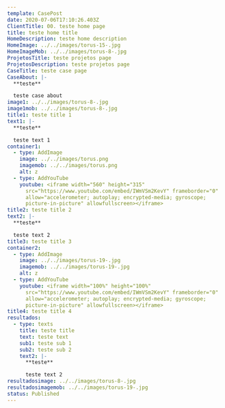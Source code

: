 ```yaml
---
template: CasePost
date: 2020-07-06T17:10:26.403Z
ClientTitle: 00. teste home page
title: teste home title
HomeDescription: teste home description
HomeImage: ../../images/torus-15-.jpg
HomeImageMob: ../../images/torus-8-.jpg
ProjetosTitle: teste projetos page
ProjetosDescription: teste projetos page
CaseTitle: teste case page
CaseAbout: |-
  **teste** 

  teste case about
image1: ../../images/torus-8-.jpg
image1mob: ../../images/torus-8-.jpg
title1: teste title 1
text1: |-
  **teste** 

  teste text 1
container1:
  - type: AddImage
    image: ../../images/torus.png
    imagemob: ../../images/torus.png
    alt: z
  - type: AddYouTube
    youtube: <iframe width="560" height="315"
      src="https://www.youtube.com/embed/IWmVSm2KevY" frameborder="0"
      allow="accelerometer; autoplay; encrypted-media; gyroscope;
      picture-in-picture" allowfullscreen></iframe>
title2: teste title 2
text2: |-
  **teste** 

  teste text 2
title3: teste title 3
container2:
  - type: AddImage
    image: ../../images/torus-19-.jpg
    imagemob: ../../images/torus-19-.jpg
    alt: z
  - type: AddYouTube
    youtube: <iframe width="100%" height="100%"
      src="https://www.youtube.com/embed/IWmVSm2KevY" frameborder="0"
      allow="accelerometer; autoplay; encrypted-media; gyroscope;
      picture-in-picture" allowfullscreen></iframe>
title4: teste title 4
resultados:
  - type: texts
    title: teste title
    text: teste text
    sub1: teste sub 1
    sub2: teste sub 2
    text2: |-
      **teste** 

      teste text 2
resultadosimage: ../../images/torus-8-.jpg
resultadosimagemob: ../../images/torus-19-.jpg
status: Published
---
```

